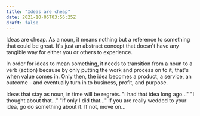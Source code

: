```yaml
---
title: "Ideas are cheap"
date: 2021-10-05T03:56:25Z
draft: false
---
```


Ideas are cheap. As a noun, it means nothing but a reference to something that could be great. It's just an abstract concept that doesn't have any tangible way for either you or others to experience.

In order for ideas to mean something, it needs to transition from a noun to a verb (action) because by only putting the work and process on to it, that's when value comes in. Only then, the idea becomes a product, a service, an outcome - and eventually turn in to business, profit, and purpose. 

Ideas that stay as noun, in time will be regrets. "I had that idea long ago..." "I thought about that..." "If only I did that..."
If you are really wedded to your idea, go do something about it. If not, move on...